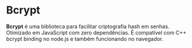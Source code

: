# Bcrypt

**Bcrypt** é uma biblioteca para facilitar criptografia hash em senhas. Otimizado em JavaScript com zero dependências. È compatível com C++ bcrypt binding no node.js e também funcionando no navegador.